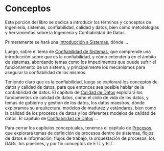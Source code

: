 # Conceptos

Esta porción del libro se dedica a introducir los términos y conceptos de ingeniería, sistemas, confiabilidad, calidad y datos, bien cómo metodologías y herramientas sobre la Ingeniería y Confiabilidad de Datos.

Primeramente se hará una [Introducción a Sistemas](./concepts/systems_info.html), dónde ...

Luego, sobre el tema de [Confiabilidad de Sistemas](./concepts/systems_reliability.md), que comprende una introducción sobre que es la confiabilidad, y cómo entenderla en el ámbito de sistemas, abordando temas como los impedimentos que puede sufrir el funcionamento de un sistema, y principalmente los mecanismos para asegurar la confiabilidad de los mismos.

Teniendo claro que es la confiabilidad, luego se explorará los conceptos de datos y calidad de datos, para que entonces sea posíble hablar de la confiabilidad de datos. El capítulo de [Calidad de Datos](./concepts/data_quality_intro.md) explorará los fundamentos de calidad de datos, como el ciclo de vida de los datos, y temas de gobierno y gestión de los datos, los datos maestros, dónde exploramos su arquitectura, modelos de madurez y estándares, bien como la calidad de los procesos de datos y los diferentes modelos de calidad de datos. El capítulo de [Confiabilidad de Datos]() ...

Para cerrar los capítulos conceptuales, tenemos el capítulo de [Procesos](), que explorará temas de definición de procesos dentro de sistemas, flojos de datos e información, flujos de trabajo, la orquestación de procesos, los DAGs, los pipelines, y por fin conceptos de ETL y ELT.